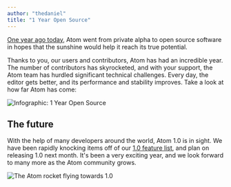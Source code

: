 ```yaml
---
author: "thedaniel"
title: "1 Year Open Source"
---
```


[One year ago today](/blog/2014/05/06/atom-is-now-open-source), Atom went from private alpha to open source software in hopes that the sunshine would help it reach its true potential.

<!--more-->

Thanks to you, our users and contributors, Atom has had an incredible year. The number of contributors has skyrocketed, and with your support, the Atom team has hurdled significant technical challenges. Every day, the editor gets better, and its performance and stability improves. Take a look at how far Atom has come:

![Infographic: 1 Year Open Source](/assets/images/blog.atom.io/img/posts/1-year-open-source.png)

## The future

With the help of many developers around the world, Atom 1.0 is in sight. We have been rapidly knocking items off of our [1.0 feature list](https://github.com/atom/atom/issues/3684), and plan on releasing 1.0 next month. It's been a very exciting year, and we look forward to many more as the Atom community grows.

![The Atom rocket flying towards 1.0](/assets/images/blog.atom.io/img/posts/1-year-open-source-milestone.png)
